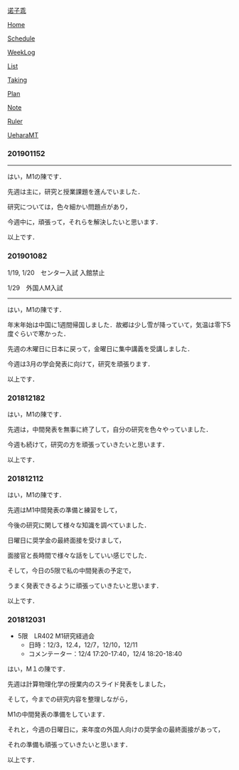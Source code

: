 [诺子乖](Yi.md)

[Home](index.md) 

[Schedule](Schedule.md) 

[WeekLog](WeekLog.md) 

[List](List.md)

[Taking](Taking.md)

[Plan](Plan.md)

[Note](note.md)

[Ruler](ruler.md)

[UeharaMT](uehara_mt_c.md)

### 201901152

----------------------

はい，M1の陳です．

先週は主に，研究と授業課題を進んでいました．

研究については，色々細かい問題点があり，

今週中に，頑張って，それらを解決したいと思います．

以上です．

### 201901082

1/19, 1/20　センター入試 入館禁止

1/29　外国人M入試

----------------------------------

はい，M1の陳です．

年末年始は中国に1週間帰国しました．故郷は少し雪が降っていて，気温は零下5度ぐらいで寒かった．

先週の木曜日に日本に戻って，金曜日に集中講義を受講しました．

今週は3月の学会発表に向けて，研究を頑張ります．

以上です．

### 201812182

はい，M1の陳です．

先週は，中間発表を無事に終了して，自分の研究を色々やっていました．

今週も続けて，研究の方を頑張っていきたいと思います．

以上です．

### 201812112

はい，M1の陳です．

先週はM1中間発表の準備と練習をして，

今後の研究に関して様々な知識を調べていました．

日曜日に奨学金の最終面接を受けまして，

面接官と長時間で様々な話をしていい感じでした．

そして，今日の5限で私の中間発表の予定で，

うまく発表できるように頑張っていきたいと思います．

以上です．

### 201812031

- 5限　LR402 M1研究経過会　
  - 日時：12/3，12.4，12/7，12/10，12/11
  - コメンテーター：12/4 17:20-17:40，12/4 18:20-18:40

はい，M１の陳です．

先週は計算物理化学の授業内のスライド発表をしました，

そして，今までの研究内容を整理しながら，

M1の中間発表の準備をしています．

それと，今週の日曜日に，来年度の外国人向けの奨学金の最終面接があって，

それの準備も頑張っていきたいと思います．

以上です．


